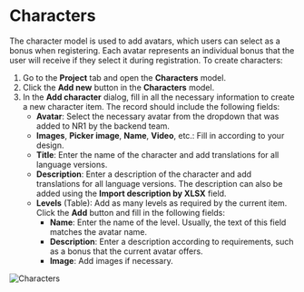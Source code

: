 # Characters
The character model is used to add avatars, which users can select as a bonus when registering. Each avatar represents an individual bonus that the user will receive if they select it during registration.
To create characters:
1. Go to the **Project** tab and open the **Characters** model. 
2. Click the **Add new** button in the **Characters** model. 
3. In the **Add character** dialog, fill in all the necessary information to create a new character item. The record should include the following fields:
   * **Avatar**: Select the necessary avatar from the dropdown that was added to NR1 by the backend team. 
   * **Images**, **Picker image**, **Name**, **Video**, etc.: Fill in according to your design. 
   * **Title**: Enter the name of the character and add translations for all language versions. 
   * **Description**: Enter a description of the character and add translations for all language versions. The description can also be added using the **Import description by XLSX** field. 
   * **Levels** (Table): Add as many levels as required by the current item. Click the **Add** button and fill in the following fields:
     * **Name**: Enter the name of the level. Usually, the text of this field matches the avatar name. 
     * **Description**: Enter a description according to requirements, such as a bonus that the current avatar offers. 
     * **Image**: Add images if necessary.

![Characters](cms_characters.png)